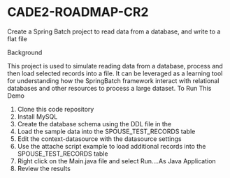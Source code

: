 # CADE2-ROADMAP-CR2
Create a Spring Batch project to read data from a database, and write to a flat file

Background

This project is used to simulate reading data from a database, process and then load selected records into a file.  It can be leveraged as a learning tool for understanding how the SpringBatch framework interact with relational databases and other resources to process a large dataset.
To Run This Demo

1. Clone this code repository
2. Install MySQL
3. Create the database schema using the DDL file in the
4. Load the sample data into the SPOUSE_TEST_RECORDS table
5. Edit the context-datasource with the datasource settings
6. Use the attache script example to load additional records into the SPOUSE_TEST_RECORDS table
7. Right click on the Main.java file and select Run....As Java Application
8. Review the results
